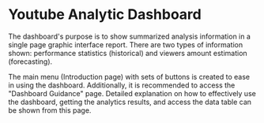 # Youtube Analytic Dashboard

The dashboard's purpose is to show summarized analysis information in a single page graphic interface report. There are two types of information shown: performance statistics (historical) and viewers amount estimation (forecasting). 



The main menu (Introduction page) with sets of buttons is created to ease in using the dashboard. Additionally, it is recommended to access the "Dashboard Guidance" page. Detailed explanation on how to effectively use the dashboard, getting the analytics results, and access the data table can be shown from this page. 
